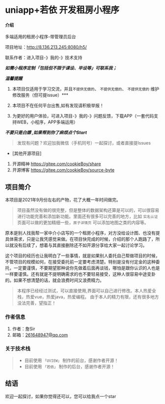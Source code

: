 # uniapp+若依 开发租房小程序 

#### 介绍
多端适用的租房小程序-带管理员后台

项目地址：http://8.136.213.245:8080/h5/

联系作者：进入项目-》我的-》技术支持

***如需小程序定制「包括但不限于课设、毕设等」可联系我；***

***温馨提醒***

1. 本项目仅适用于学习交流，并且`不提供无偿的`、 `不提供无偿的`、 `不提供无偿的` 维护修改服务（但可提issue）***

2. 本项目不在任何平台出售,如有发现请积极举报！

3. 为更好的用户体验，可进入项目-》我的-》问题反馈，下载APP（一套代码支持WEB，小程序，APP多端运用）

***不要只是白嫖 ,如果帮到你了麻烦点个Start***

> 发现有问题？欢迎加我微信（手机同号）一起探讨，或者直接提Issues

- [其他开源项目]

1. 开源精神 https://gitee.com/cookieBoy/share
2. 开源博客 https://gitee.com/cookieBoy/source-byte


## 项目简介

本项目是2021年9月份左右的产物，花了大概一年时间做完。

> 项目虽然没有做的很完整，但是整体的数据架构还算是可以的，可以很容易进行功能完善和添加新功能。里面还有很多可以完善的地方，比如 `实名认证` 页面可以做的更加精细一些，`房子详情页` 可以添加地图之类的内容等。

原本是别人找我帮一家中介小店写的一个租房小程序，对方没给设计图、也没有提具体需求，只是让我凭感觉来做。在项目快完成的时候，介绍的那个人跑路了，所以就没有后续了，想着与其直接删除还不如开源分享给大家一起讨论学习。

这个项目的经历也让我明白了一些事情，就是如果别人委托自己帮做项目的时候，不管项目的规模如何，在接受委托前一定要考虑清楚。特别是没有付定金的这种委托，一定要谨慎，不要期望那种说你先做着后面再谈钱，哪怕是跟你认识的人也是一样要谨慎。还有就是不提明确需求的也不要轻易接受，这种人很容易中途变卦的。如果不想清楚的话，就会浪费时间又浪费精力。

> 本程序已经经过测试，可以直接使用,界面可以自己进行修改。本人热爱全栈，热爱vue，热爱java，热爱编程。
由于本人的精力有限，还有很多地方没法完善，望指正！

### 作者信息

1.  作者：詹Sir
2.  邮箱：261648947@qq.com

### 关于技术栈
> * 目前使用 `「UVIEW」` 制作的前台，感谢作者开源！
> * 目前使用 `「若依」` 制作的后台，感谢作者开源！

## 结语

欢迎一起探讨，如果你觉得还可以，您可以给我点一个star